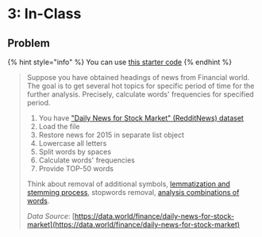 # 3: In-Class

## Problem

{% hint style="info" %}
You can use [this starter code](https://github.com/ternikov/hse/blob/gh-pages/Seminar03_Problem.ipynb)
{% endhint %}

> Suppose you have obtained headings of news from Financial world. The goal is to get several hot topics for specific period of time for the further analysis. Precisely, calculate words' frequencies for specified period.
>
> 1. You have ["Daily News for Stock Market" \(RedditNews\) dataset](https://query.data.world/s/ghrtsvkjjy26hpojr3qi2zkbska4sr)
> 2. Load the file
> 3. Restore news for 2015 in separate list object
> 4. Lowercase all letters
> 5. Split words by spaces
> 6. Calculate words' frequencies
> 7. Provide TOP-50 words
>
> Think about removal of additional symbols, [lemmatization and stemming process](https://www.datacamp.com/community/tutorials/stemming-lemmatization-python), stopwords removal, [analysis combinations of words](https://towardsdatascience.com/from-dataframe-to-n-grams-e34e29df3460).
>
> _Data Source_: [https://data.world/finance/daily-news-for-stock-market](https://data.world/finance/daily-news-for-stock-market)

